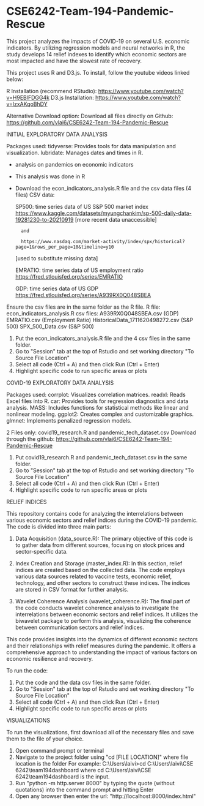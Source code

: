 # CSE6242-Team-194-Pandemic-Rescue
This project analyzes the impacts of COVID-19 on several U.S. economic indicators. By utilizing regression models and neural networks in R, the study develops 14 relief indexes to identify which economic sectors are most impacted and have the slowest rate of recovery.

This project uses R and D3.js. To install, follow the youtube videos linked below:

R Installation (recommend RStudio): https://www.youtube.com/watch?v=H9EBlFDGG4k
D3.js Installation: https://www.youtube.com/watch?v=lzxAKqoBhDY


Alternative Download option: Download all files directly on Github:
https://github.com/vlai6/CSE6242-Team-194-Pandemic-Rescue


INITIAL EXPLORATORY DATA ANALYSIS

Packages used:
tidyverse: Provides tools for data manipulation and visualization.
lubridate: Manages dates and times in R.

- analysis on pandemics on economic indicators
- This analysis was done in R
- Download the econ_indicators_analysis.R file and the csv data files (4 files)
CSV data:

	SP500: time series data of US S&P 500 market index
		https://www.kaggle.com/datasets/myungchankim/sp-500-daily-data-19281230-to-20210919
	[more recent data unaccessible]

		and

		https://www.nasdaq.com/market-activity/index/spx/historical?page=1&rows_per_page=10&timeline=y10
	[used to substitute missing data]

	EMRATIO: time series data of US employment ratio
		https://fred.stlouisfed.org/series/EMRATIO

	GDP: time series data of US GDP
		https://fred.stlouisfed.org/series/A939RX0Q048SBEA

Ensure the csv files are in the same folder as the R file.
R file: econ_indicators_analysis.R
csv files: 	A939RX0Q048SBEA.csv (GDP)
		EMRATIO.csv (Employment Ratio)
		HistoricalData_1711620498272.csv (S&P 500)
		SPX_500_Data.csv (S&P 500)

1. Put the econ_indicators_analysis.R file and the 4 csv files in the same folder.
2. Go to "Session" tab at the top of Rstudio and set working directory "To Source File Location"
3. Select all code (Ctrl + A) and then click Run (Ctrl + Enter)
4. Highlight specific code to run specific areas or plots


COVID-19 EXPLORATORY DATA ANALYSIS

Packages used:
corrplot: Visualizes correlation matrices.
readxl: Reads Excel files into R.
car: Provides tools for regression diagnostics and data analysis.
MASS: Includes functions for statistical methods like linear and nonlinear modeling.
ggplot2: Creates complex and customizable graphics.
glmnet: Implements penalized regression models.

2 Files only: covid19_research.R and pandemic_tech_dataset.csv
Download through the github: https://github.com/vlai6/CSE6242-Team-194-Pandemic-Rescue

1. Put covid19_research.R and pandemic_tech_dataset.csv in the same folder.
2. Go to "Session" tab at the top of Rstudio and set working directory "To Source File Location"
3. Select all code (Ctrl + A) and then click Run (Ctrl + Enter)
4. Highlight specific code to run specific areas or plots


RELIEF INDICES

This repository contains code for analyzing the interrelations between various economic sectors and relief indices during the COVID-19 pandemic. The code is divided into three main parts:

1) Data Acquisition (data_source.R):
The primary objective of this code is to gather data from different sources, focusing on stock prices and sector-specific data.

2) Index Creation and Storage (master_index.R):
In this section, relief indices are created based on the collected data. The code employs various data sources related to vaccine tests, economic relief, technology, and other sectors to construct these indices. The indices are stored in CSV format for further analysis.

3) Wavelet Coherence Analysis (wavelet_coherence.R):
The final part of the code conducts wavelet coherence analysis to investigate the interrelations between economic sectors and relief indices. It utilizes the biwavelet package to perform this analysis, visualizing the coherence between communication sectors and relief indices.

This code provides insights into the dynamics of different economic sectors and their relationships with relief measures during the pandemic. It offers a comprehensive approach to understanding the impact of various factors on economic resilience and recovery.

To run the code:
1. Put the code and the data csv files in the same folder.
2. Go to "Session" tab at the top of Rstudio and set working directory "To Source File Location"
3. Select all code (Ctrl + A) and then click Run (Ctrl + Enter)
4. Highlight specific code to run specific areas or plots



VISUALIZATIONS

To run the visualizations, first download all of the necessary files and save them to the file of your choice.
1. Open command prompt or terminal
2. Navigate to the project folder using "cd [FILE LOCATION]" where file location is the folder
	For example: C:\Users\laivi>cd C:\Users\laivi\CSE 6242\team194dashboard where cd C:\Users\laivi\CSE 6242\team194dashboard is the input.
3. Run "python -m http.server 8000" by typing the quote (without quotations) into the command prompt and hitting Enter
4. Open any browser then enter the url: "http://localhost:8000/index.html"







